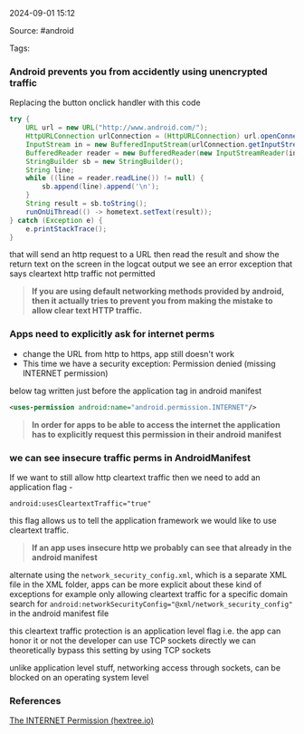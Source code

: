 
2024-09-01 15:12

Source: #android 

Tags: 
### Android prevents you from accidently using unencrypted traffic 

Replacing the button onclick handler with this code
```java
try {  
    URL url = new URL("http://www.android.com/");  
    HttpURLConnection urlConnection = (HttpURLConnection) url.openConnection();  
    InputStream in = new BufferedInputStream(urlConnection.getInputStream());  
    BufferedReader reader = new BufferedReader(new InputStreamReader(in));  
    StringBuilder sb = new StringBuilder();  
    String line;  
    while ((line = reader.readLine()) != null) {  
        sb.append(line).append('\n');  
    }  
    String result = sb.toString();  
    runOnUiThread(() -> hometext.setText(result));  
} catch (Exception e) {  
    e.printStackTrace();  
}
```
that will send an http request to a URL then read the result and show the return text on the screen 
in the logcat output we see an error exception that says cleartext http traffic not permitted

> **If you are using default networking methods provided by android, then it actually tries to prevent you from making the mistake to allow clear text HTTP traffic.**
### Apps need to explicitly ask for internet perms

- change the URL from http to https, app still doesn't work 
- This time we have a security exception: Permission denied (missing INTERNET permission)

below tag written just before the application tag in android manifest
```xml
<uses-permission android:name="android.permission.INTERNET"/>
```
> **In order for apps to be able to access the internet the application has to explicitly request this permission in their android manifest**

### we can see insecure traffic perms in AndroidManifest

If we want to still allow http cleartext traffic then we need to add an application flag -
```
android:usesCleartextTraffic="true"
```
this flag allows us to tell the application framework we would like to use cleartext traffic.

> **If an app uses insecure http we probably can see that already in the android manifest** 

alternate
using the `network_security_config.xml`, which is a separate XML file in the XML folder, 
apps can be more explicit about these kind of exceptions for example only allowing cleartext traffic for a specific domain 
search for `android:networkSecurityConfig="@xml/network_security_config"` in the android  manifest file 

this cleartext traffic protection is an application level flag i.e. the app can honor it or not
the developer can use TCP sockets directly 
we can theoretically bypass this setting by using TCP sockets 

unlike application level stuff, networking access through sockets, can be blocked on an operating system level 

### References
[The INTERNET Permission (hextree.io)](https://app.hextree.io/courses/network-interception/android-networking-basics/the-internet-permission)